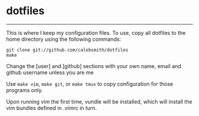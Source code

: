# dotfiles
----------

This is where I keep my configuration files. To use, copy all dotfiles to the
home directory using the following commands:

```
git clone git://github.com/calebsmith/dotfiles
make
```

Change the [user] and [github] sections with your own name, email and github username unless you are me

Use `make vim`, `make git`, or `make tmux` to copy configuration for those
programs only.

Upon running vim the first time, vundle will be installed, which will install
the vim bundles defined in .vimrc in turn.

